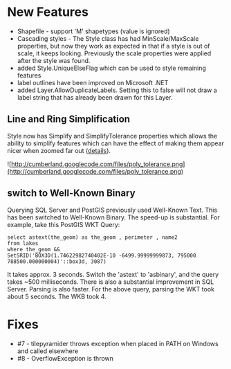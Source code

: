 

# New Features #

  * Shapefile - support 'M' shapetypes (value is ignored)
  * Cascading styles - The Style class has had MinScale/MaxScale properties, but now they work as expected in that if a style is out of scale, it keeps looking.  Previously the scale properties were applied after the style was found.
  * added Style.UniqueElseFlag which can be used to style remaining features
  * label outlines have been improved on Microsoft .NET
  * added Layer.AllowDuplicateLabels.  Setting this to false will not draw a label string that has already been drawn for this Layer.

## Line and Ring Simplification ##

Style now has Simplify and SimplifyTolerance properties which allows the ability to simplify features which can have the effect of making them appear nicer when zoomed far out ([details](http://www.salmonsalvo.net/blog/?p=205)).

![http://cumberland.googlecode.com/files/poly_tolerance.png](http://cumberland.googlecode.com/files/poly_tolerance.png)

## switch to Well-Known Binary ##

Querying SQL Server and PostGIS previously used Well-Known Text.  This has been switched to Well-Known Binary.  The speed-up is substantial.  For example, take this PostGIS WKT Query:

```
select astext(the_geom) as the_geom , perimeter , name2 
from lakes 
where the_geom && 
SetSRID('BOX3D(1.74622982740402E-10 -6499.99999999873, 795000 788500.000000004)'::box3d, 3087)
```

It takes approx. 3 seconds.  Switch the 'astext' to 'asbinary', and the query takes ~500 milliseconds.  There is also a substantial improvement in SQL Server.  Parsing is also faster.  For the above query, parsing the WKT took about 5 seconds.  The WKB took 4.


# Fixes #

  * #7 - tilepyramider throws exception when placed in PATH on Windows and called elsewhere
  * #8 - OverflowException is thrown
